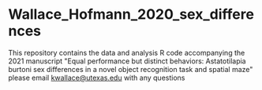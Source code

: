 # Wallace_Hofmann_2020_sex_differences
This repository contains the data and analysis R code accompanying the 2021 manuscript "Equal performance but distinct behaviors: Astatotilapia burtoni sex differences in a novel object recognition task and spatial maze"
please email kwallace@utexas.edu with any questions
